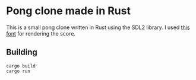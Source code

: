 # Pong clone made in Rust
This is a small pong clone written in Rust using the SDL2 library.
I used [this font](https://www.mattlag.com/bitfonts/) for rendering the score.

## Building
```
cargo build
cargo run
```
